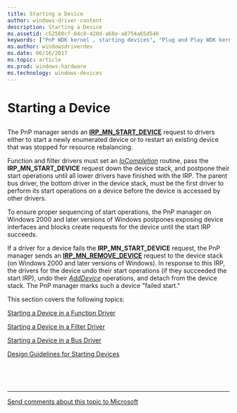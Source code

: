 ```yaml
---
title: Starting a Device
author: windows-driver-content
description: Starting a Device
ms.assetid: c52588cf-04c8-420d-a68e-a8754a65d546
keywords: ["PnP WDK kernel , starting devices", "Plug and Play WDK kernel , starting devices", "starting PnP devices", "DispatchPnP routine", "IoCompletion routine", "failed starts WDK PnP"]
ms.author: windowsdriverdev
ms.date: 06/16/2017
ms.topic: article
ms.prod: windows-hardware
ms.technology: windows-devices
---
```


# Starting a Device


## <a href="" id="ddk-starting-a-device-kg"></a>


The PnP manager sends an [**IRP\_MN\_START\_DEVICE**](https://msdn.microsoft.com/library/windows/hardware/ff551749) request to drivers either to start a newly enumerated device or to restart an existing device that was stopped for resource rebalancing.

Function and filter drivers must set an [*IoCompletion*](https://msdn.microsoft.com/library/windows/hardware/ff548354) routine, pass the **IRP\_MN\_START\_DEVICE** request down the device stack, and postpone their start operations until all lower drivers have finished with the IRP. The parent bus driver, the bottom driver in the device stack, must be the first driver to perform its start operations on a device before the device is accessed by other drivers.

To ensure proper sequencing of start operations, the PnP manager on Windows 2000 and later versions of Windows postpones exposing device interfaces and blocks create requests for the device until the start IRP succeeds.

If a driver for a device fails the **IRP\_MN\_START\_DEVICE** request, the PnP manager sends an [**IRP\_MN\_REMOVE\_DEVICE**](https://msdn.microsoft.com/library/windows/hardware/ff551738) request to the device stack (on Windows 2000 and later versions of Windows). In response to this IRP, the drivers for the device undo their start operations (if they succeeded the start IRP), undo their [*AddDevice*](https://msdn.microsoft.com/library/windows/hardware/ff540521) operations, and detach from the device stack. The PnP manager marks such a device "failed start."

This section covers the following topics:

[Starting a Device in a Function Driver](starting-a-device-in-a-function-driver.md)

[Starting a Device in a Filter Driver](starting-a-device-in-a-filter-driver.md)

[Starting a Device in a Bus Driver](starting-a-device-in-a-bus-driver.md)

[Design Guidelines for Starting Devices](design-guidelines-for-starting-devices.md)

 

 


--------------------
[Send comments about this topic to Microsoft](mailto:wsddocfb@microsoft.com?subject=Documentation%20feedback%20%5Bkernel\kernel%5D:%20Starting%20a%20Device%20%20RELEASE:%20%286/14/2017%29&body=%0A%0APRIVACY%20STATEMENT%0A%0AWe%20use%20your%20feedback%20to%20improve%20the%20documentation.%20We%20don't%20use%20your%20email%20address%20for%20any%20other%20purpose,%20and%20we'll%20remove%20your%20email%20address%20from%20our%20system%20after%20the%20issue%20that%20you're%20reporting%20is%20fixed.%20While%20we're%20working%20to%20fix%20this%20issue,%20we%20might%20send%20you%20an%20email%20message%20to%20ask%20for%20more%20info.%20Later,%20we%20might%20also%20send%20you%20an%20email%20message%20to%20let%20you%20know%20that%20we've%20addressed%20your%20feedback.%0A%0AFor%20more%20info%20about%20Microsoft's%20privacy%20policy,%20see%20http://privacy.microsoft.com/default.aspx. "Send comments about this topic to Microsoft")


